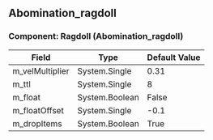 ## Abomination_ragdoll

### Component: Ragdoll (Abomination_ragdoll)

|Field|Type|Default Value|
|---|---|---|
|m_velMultiplier|System.Single|0.31|
|m_ttl|System.Single|8|
|m_float|System.Boolean|False|
|m_floatOffset|System.Single|-0.1|
|m_dropItems|System.Boolean|True|

